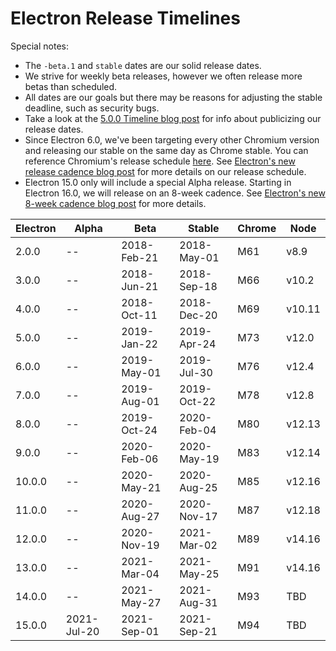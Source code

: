 # Electron Release Timelines

Special notes:
* The `-beta.1` and `stable` dates are our solid release dates.
* We strive for weekly beta releases, however we often release more betas than scheduled.
* All dates are our goals but there may be reasons for adjusting the stable deadline, such as security bugs.
* Take a look at the [5.0.0 Timeline blog post](https://electronjs.org/blog/electron-5-0-timeline) for info about publicizing our release dates.
* Since Electron 6.0, we've been targeting every other Chromium version and releasing our stable on the same day as Chrome stable. You can reference Chromium's release schedule [here](https://chromiumdash.appspot.com/schedule). See [Electron's new release cadence blog post](https://www.electronjs.org/blog/12-week-cadence) for more details on our release schedule.
* Electron 15.0 only will include a special Alpha release. Starting in Electron 16.0, we will release on an 8-week cadence. See [Electron's new 8-week cadence blog post](https://www.electronjs.org/blog/8-week-cadence) for more details.

| Electron | Alpha | Beta | Stable | Chrome | Node |
| ------- | ----- | ------- | ------ | ------ | ---- |
| 2.0.0 | -- | 2018-Feb-21 | 2018-May-01 | M61 | v8.9 |
| 3.0.0 | -- | 2018-Jun-21 | 2018-Sep-18 | M66 | v10.2 |
| 4.0.0 | -- | 2018-Oct-11 | 2018-Dec-20 | M69 | v10.11 |
| 5.0.0 | -- | 2019-Jan-22 | 2019-Apr-24 | M73 | v12.0 |
| 6.0.0 | -- | 2019-May-01 | 2019-Jul-30 | M76 | v12.4 |
| 7.0.0 | -- | 2019-Aug-01 | 2019-Oct-22 | M78 | v12.8 |
| 8.0.0 | -- | 2019-Oct-24 | 2020-Feb-04 | M80 | v12.13 |
| 9.0.0 | -- | 2020-Feb-06 | 2020-May-19 | M83 | v12.14 |
| 10.0.0 | -- | 2020-May-21 | 2020-Aug-25 | M85 | v12.16 |
| 11.0.0 | -- | 2020-Aug-27 | 2020-Nov-17 | M87 | v12.18 |
| 12.0.0 | -- | 2020-Nov-19 | 2021-Mar-02 | M89 | v14.16 |
| 13.0.0 | -- | 2021-Mar-04 | 2021-May-25 | M91 | v14.16 |
| 14.0.0 | -- | 2021-May-27 | 2021-Aug-31 | M93 | TBD |
| 15.0.0 | 2021-Jul-20 | 2021-Sep-01 | 2021-Sep-21 | M94 | TBD |
